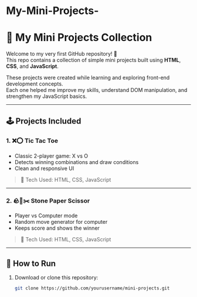 # My-Mini-Projects-
# 🌟 My Mini Projects Collection

Welcome to my very first GitHub repository! 🎉  
This repo contains a collection of simple mini projects built using **HTML**, **CSS**, and **JavaScript**.

These projects were created while learning and exploring front-end development concepts.  
Each one helped me improve my skills, understand DOM manipulation, and strengthen my JavaScript basics.

---

## 🕹️ Projects Included

### 1. ❌⭕ Tic Tac Toe
- Classic 2-player game: X vs O
- Detects winning combinations and draw conditions
- Clean and responsive UI

> 🔧 Tech Used: HTML, CSS, JavaScript  

---

### 2. 🪨📄✂️ Stone Paper Scissor
- Player vs Computer mode
- Random move generator for computer
- Keeps score and shows the winner

> 🔧 Tech Used: HTML, CSS, JavaScript  

---

## 🚀 How to Run

1. Download or clone this repository:
   ```bash
   git clone https://github.com/yourusername/mini-projects.git
